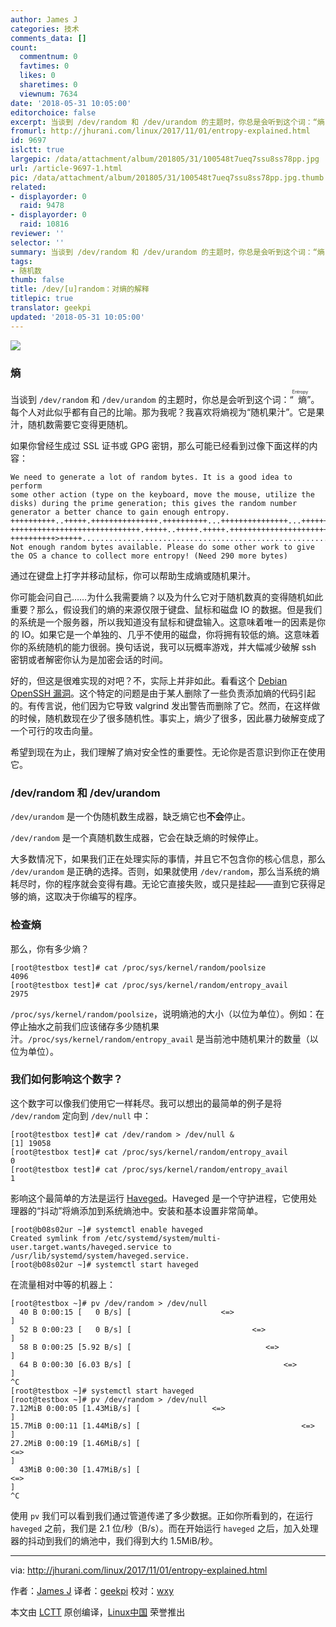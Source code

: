 ```yaml
---
author: James J
categories: 技术
comments_data: []
count:
  commentnum: 0
  favtimes: 0
  likes: 0
  sharetimes: 0
  viewnum: 7634
date: '2018-05-31 10:05:00'
editorchoice: false
excerpt: 当谈到 /dev/random 和 /dev/urandom 的主题时，你总是会听到这个词：“熵（Entropy）”。
fromurl: http://jhurani.com/linux/2017/11/01/entropy-explained.html
id: 9697
islctt: true
largepic: /data/attachment/album/201805/31/100548t7ueq7ssu8ss78pp.jpg
url: /article-9697-1.html
pic: /data/attachment/album/201805/31/100548t7ueq7ssu8ss78pp.jpg.thumb.jpg
related:
- displayorder: 0
  raid: 9478
- displayorder: 0
  raid: 10816
reviewer: ''
selector: ''
summary: 当谈到 /dev/random 和 /dev/urandom 的主题时，你总是会听到这个词：“熵（Entropy）”。
tags:
- 随机数
thumb: false
title: /dev/[u]random：对熵的解释
titlepic: true
translator: geekpi
updated: '2018-05-31 10:05:00'
---
```


![](/data/attachment/album/201805/31/100548t7ueq7ssu8ss78pp.jpg)


### 熵


当谈到 `/dev/random` 和 `/dev/urandom` 的主题时，你总是会听到这个词：“<ruby> 熵 <rt>  Entropy </rt></ruby>”。每个人对此似乎都有自己的比喻。那为我呢？我喜欢将熵视为“随机果汁”。它是果汁，随机数需要它变得更随机。


如果你曾经生成过 SSL 证书或 GPG 密钥，那么可能已经看到过像下面这样的内容：



```
We need to generate a lot of random bytes. It is a good idea to perform
some other action (type on the keyboard, move the mouse, utilize the
disks) during the prime generation; this gives the random number
generator a better chance to gain enough entropy.
++++++++++..+++++.+++++++++++++++.++++++++++...+++++++++++++++...++++++
+++++++++++++++++++++++++++++.+++++..+++++.+++++.+++++++++++++++++++++++++>.
++++++++++>+++++...........................................................+++++
Not enough random bytes available. Please do some other work to give
the OS a chance to collect more entropy! (Need 290 more bytes)

```

通过在键盘上打字并移动鼠标，你可以帮助生成熵或随机果汁。


你可能会问自己……为什么我需要熵？以及为什么它对于随机数真的变得随机如此重要？那么，假设我们的熵的来源仅限于键盘、鼠标和磁盘 IO 的数据。但是我们的系统是一个服务器，所以我知道没有鼠标和键盘输入。这意味着唯一的因素是你的 IO。如果它是一个单独的、几乎不使用的磁盘，你将拥有较低的熵。这意味着你的系统随机的能力很弱。换句话说，我可以玩概率游戏，并大幅减少破解 ssh 密钥或者解密你认为是加密会话的时间。


好的，但这是很难实现的对吧？不，实际上并非如此。看看这个 [Debian OpenSSH 漏洞](http://jhurani.com/linux/2017/11/01/%22https://jblevins.org/log/ssh-vulnkey%22)。这个特定的问题是由于某人删除了一些负责添加熵的代码引起的。有传言说，他们因为它导致 valgrind 发出警告而删除了它。然而，在这样做的时候，随机数现在少了很多随机性。事实上，熵少了很多，因此暴力破解变成了一个可行的攻击向量。


希望到现在为止，我们理解了熵对安全性的重要性。无论你是否意识到你正在使用它。


### /dev/random 和 /dev/urandom


`/dev/urandom` 是一个伪随机数生成器，缺乏熵它也**不会**停止。


`/dev/random` 是一个真随机数生成器，它会在缺乏熵的时候停止。


大多数情况下，如果我们正在处理实际的事情，并且它不包含你的核心信息，那么 `/dev/urandom` 是正确的选择。否则，如果就使用 `/dev/random`，那么当系统的熵耗尽时，你的程序就会变得有趣。无论它直接失败，或只是挂起——直到它获得足够的熵，这取决于你编写的程序。


### 检查熵


那么，你有多少熵？



```
[root@testbox test]# cat /proc/sys/kernel/random/poolsize
4096
[root@testbox test]# cat /proc/sys/kernel/random/entropy_avail
2975

```

`/proc/sys/kernel/random/poolsize`，说明熵池的大小（以位为单位）。例如：在停止抽水之前我们应该储存多少随机果汁。`/proc/sys/kernel/random/entropy_avail` 是当前池中随机果汁的数量（以位为单位）。


### 我们如何影响这个数字？


这个数字可以像我们使用它一样耗尽。我可以想出的最简单的例子是将 `/dev/random` 定向到 `/dev/null` 中：



```
[root@testbox test]# cat /dev/random > /dev/null &
[1] 19058
[root@testbox test]# cat /proc/sys/kernel/random/entropy_avail
0
[root@testbox test]# cat /proc/sys/kernel/random/entropy_avail
1

```

影响这个最简单的方法是运行 [Haveged](http://www.issihosts.com/haveged/)。Haveged 是一个守护进程，它使用处理器的“抖动”将熵添加到系统熵池中。安装和基本设置非常简单。



```
[root@b08s02ur ~]# systemctl enable haveged
Created symlink from /etc/systemd/system/multi-user.target.wants/haveged.service to /usr/lib/systemd/system/haveged.service.
[root@b08s02ur ~]# systemctl start haveged

```

在流量相对中等的机器上：



```
[root@testbox ~]# pv /dev/random > /dev/null 
  40 B 0:00:15 [   0 B/s] [                    <=>                                                                                                                                                      ]
  52 B 0:00:23 [   0 B/s] [                           <=>                                                                                                                                               ]
  58 B 0:00:25 [5.92 B/s] [                              <=>                                                                                                                                            ]
  64 B 0:00:30 [6.03 B/s] [                                  <=>                                                                                                                                        ]
^C
[root@testbox ~]# systemctl start haveged
[root@testbox ~]# pv /dev/random > /dev/null 
7.12MiB 0:00:05 [1.43MiB/s] [                <=>                                                                                                                                                        ]
15.7MiB 0:00:11 [1.44MiB/s] [                                    <=>                                                                                                                                    ]
27.2MiB 0:00:19 [1.46MiB/s] [                                                               <=>                                                                                                         ]
  43MiB 0:00:30 [1.47MiB/s] [                                                                                                    <=>                                                                    ]
^C

```

使用 `pv` 我们可以看到我们通过管道传递了多少数据。正如你所看到的，在运行 `haveged` 之前，我们是 2.1 位/秒（B/s）。而在开始运行 `haveged` 之后，加入处理器的抖动到我们的熵池中，我们得到大约 1.5MiB/秒。




---


via: <http://jhurani.com/linux/2017/11/01/entropy-explained.html>


作者：[James J](https://jblevins.org/log/ssh-vulnkey) 译者：[geekpi](https://github.com/geekpi) 校对：[wxy](https://github.com/wxy)


本文由 [LCTT](https://github.com/LCTT/TranslateProject) 原创编译，[Linux中国](https://linux.cn/) 荣誉推出